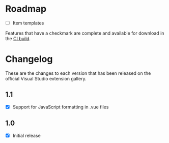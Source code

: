# Roadmap

- [ ] Item templates

Features that have a checkmark are complete and available for
download in the
[CI build](http://vsixgallery.com/extension/4163aa08-9878-4b1c-a1ee-58ab67f7db5b/).

# Changelog

These are the changes to each version that has been released
on the official Visual Studio extension gallery.

## 1.1
 - [x] Support for JavaScript formatting in .vue files

## 1.0

- [x] Initial release